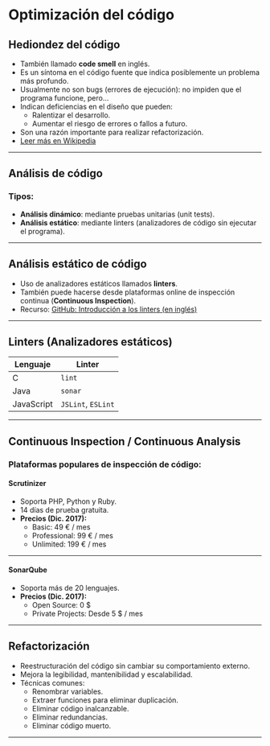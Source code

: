 # Optimización del código

## Hediondez del código

- También llamado **code smell** en inglés.
- Es un síntoma en el código fuente que indica posiblemente un problema más profundo.
- Usualmente no son bugs (errores de ejecución): no impiden que el programa funcione, pero...
- Indican deficiencias en el diseño que pueden:
  - Ralentizar el desarrollo.
  - Aumentar el riesgo de errores o fallos a futuro.
- Son una razón importante para realizar refactorización.
- [Leer más en Wikipedia](https://es.wikipedia.org/wiki/Hediondez_del_c%C3%B3digo)

---

## Análisis de código

### Tipos:

- **Análisis dinámico**: mediante pruebas unitarias (unit tests).
- **Análisis estático**: mediante linters (analizadores de código sin ejecutar el programa).

---

## Análisis estático de código

- Uso de analizadores estáticos llamados **linters**.
- También puede hacerse desde plataformas online de inspección continua (**Continuous Inspection**).
- Recurso: [GitHub: Introducción a los linters (en inglés)](https://github.com/mcandre/linters)

---

## Linters (Analizadores estáticos)

| Lenguaje    | Linter             |
|-------------|--------------------|
| C           | `lint`             |
| Java        | `sonar`            |
| JavaScript  | `JSLint`, `ESLint` |

---

## Continuous Inspection / Continuous Analysis

### Plataformas populares de inspección de código:

#### Scrutinizer

- Soporta PHP, Python y Ruby.
- 14 días de prueba gratuita.
- **Precios (Dic. 2017):**
  - Basic: 49 € / mes
  - Professional: 99 € / mes
  - Unlimited: 199 € / mes

---

#### SonarQube


- Soporta más de 20 lenguajes.
- **Precios (Dic. 2017):**
  - Open Source: 0 $
  - Private Projects: Desde 5 $ / mes

---

## Refactorización

- Reestructuración del código sin cambiar su comportamiento externo.
- Mejora la legibilidad, mantenibilidad y escalabilidad.
- Técnicas comunes:
  - Renombrar variables.
  - Extraer funciones para eliminar duplicación.
  - Eliminar código inalcanzable.
  - Eliminar redundancias.
  - Eliminar código muerto.

---

